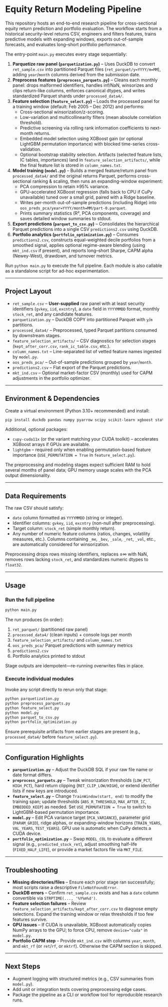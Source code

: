 # Equity Return Modeling Pipeline

This repository hosts an end-to-end research pipeline for cross-sectional equity return prediction and portfolio evaluation. The workflow starts from a historical security-level returns CSV, engineers and filters features, trains predictive models with expanding windows, exports out-of-sample forecasts, and evaluates long–short portfolio performance.

The entry-point `main.py` executes every stage sequentially:

1. **Parquetize raw panel (`parquetization.py`)** – Uses DuckDB to convert `ret_sample.csv` into partitioned Parquet files (`ret_parquet/y=YYYY/m=MM`), adding `year`/`month` columns derived from the submission date.
2. **Preprocess features (`preprocess_parquets.py`)** – Cleans each monthly panel: drops malformed identifiers, handles inf/NaN, winsorizes and clips return-like columns, enforces canonical dtypes, and writes standardized Parquet shards under `processed_data4/`.
3. **Feature selection (`feature_select.py`)** – Loads the processed panel for a training window (default: Feb 2005 – Dec 2012) and performs:
   - Cross-sectional winsorization/z-scoring.
   - Low-variation and multicollinearity filters (mean absolute correlation threshold).
   - Predictive screening via rolling rank information coefficients to next-month returns.
   - Embedded model selection using XGBoost gain (or optional LightGBM permutation importance) with blocked time-series cross-validation.
   - Optional bootstrap stability selection.
   Artifacts (selected feature lists, IC tables, importances) land in `feature_selection_artifacts/`, while the final feature list is stored in `column_names.txt`.
4. **Model training (`model.py`)** – Builds a merged feature/return panel from `processed_data4/` and the original returns Parquet, performs cross-sectional ranking & scaling, then runs an expanding-window experiment:
   - PCA compression to retain ≥95% variance.
   - GPU-accelerated XGBoost regression (falls back to CPU if CuPy unavailable) tuned over a small grid, paired with a Ridge baseline.
   - Writes per-month out-of-sample predictions (including Ridge) into `oos_preds_pca/year=YYYY/month=MM/part-0.parquet`.
   - Prints summary statistics (R², PCA components, coverage) and saves detailed window summaries to stdout.
5. **Export predictions (`parquet_to_csv.py`)** – Consolidates the hierarchical Parquet predictions into a single CSV `predictions2.csv` using DuckDB.
6. **Portfolio analytics (`portfolio_optimization.py`)** – Consumes `predictions2.csv`, constructs equal-weighted decile portfolios from a smoothed signal, applies optional regime-aware blending (using `mkt_ind.csv` if present), and reports long–short Sharpe, CAPM alpha (Newey-West), drawdown, and turnover metrics.

Run `python main.py` to execute the full pipeline. Each module is also callable as a standalone script for ad-hoc experimentation.

---

## Project Layout

- `ret_sample.csv` – **User-supplied** raw panel with at least security identifiers (`gvkey`, `iid`, `excntry`), a `date` field in `YYYYMMDD` format, monthly `stock_ret`, and any candidate features.
- `parquetization.py` – DuckDB COPY into partitioned Parquet with `y`/`m` partitions.
- `processed_data4/` – Preprocessed, typed Parquet partitions consumed by downstream stages.
- `feature_selection_artifacts/` – CSV diagnostics for selection stages (`kept_after_corr.csv`, `rank_ic_table.csv`, etc.).
- `column_names.txt` – Line-separated list of vetted feature names ingested by `model.py`.
- `oos_preds_pca/` – Out-of-sample predictions grouped by `year`/`month`.
- `predictions2.csv` – Flat export of the Parquet predictions.
- `mkt_ind.csv` – Optional market-factor CSV (monthly) used for CAPM adjustments in the portfolio optimizer.

---

## Environment & Dependencies

Create a virtual environment (Python 3.10+ recommended) and install:

```bash
pip install duckdb pandas numpy pyarrow scipy scikit-learn xgboost statsmodels
```

Additional, optional packages:

- `cupy-cuda11x` (or the variant matching your CUDA toolkit) – accelerates XGBoost arrays if GPUs are available.
- `lightgbm` – required only when enabling permutation-based feature importance (`USE_PERMUTATION = True` in `feature_select.py`).

The preprocessing and modeling stages expect sufficient RAM to hold several months of panel data; GPU memory usage scales with the PCA output dimensionality.

---

## Data Requirements

The raw CSV should satisfy:

- `date` column formatted as `YYYYMMDD` (string or integer).
- Identifier columns: `gvkey`, `iid`, `excntry` (non-null after preprocessing).
- Target column: `stock_ret` (simple monthly return).
- Any number of numeric feature columns (ratios, changes, volatility measures, etc.). Columns containing `_me`, `_bev`, `_sale`, `_ret`, `_vol`, etc., are automatically considered for winsorization.

Preprocessing drops rows missing identifiers, replaces ±∞ with NaN, removes rows lacking `stock_ret`, and standardizes numeric dtypes to `float32`.

---

## Usage

### Run the full pipeline

```bash
python main.py
```

The run produces (in order):

1. `ret_parquet/` (partitioned raw panel)
2. `processed_data4/` (clean inputs) + console logs per month
3. `feature_selection_artifacts/` and `column_names.txt`
4. `oos_preds_pca/` Parquet predictions with summary metrics
5. `predictions2.csv`
6. Portfolio analytics printed to stdout

Stage outputs are idempotent—re-running overwrites files in place.

### Execute individual modules

Invoke any script directly to rerun only that stage:

```bash
python parquetization.py
python preprocess_parquets.py
python feature_select.py
python model.py
python parquet_to_csv.py
python portfolio_optimization.py
```

Ensure prerequisite artifacts from earlier stages are present (e.g., `processed_data4/` before `feature_select.py`).

---

## Configuration Highlights

- **`parquetization.py`** – Adjust the DuckDB SQL if your raw file name or date format differs.
- **`preprocess_parquets.py`** – Tweak winsorization thresholds (`LOW_PCT`, `HIGH_PCT`), hard return clipping (`RET_CLIP_LOW/HIGH`), or extend identifier lists if new keys are introduced.
- **`feature_select.py`** – Change `TrainWindow(start, end)` to modify the training span; update thresholds (`ABS_R_THRESHOLD`, `MAX_AFTER_IC`, `EMBEDDED_KEEP`) as needed. Set `USE_PERMUTATION = True` to switch to LightGBM-based permutation importance.
- **`model.py`** – Edit PCA variance target (`PCA_VARIANCE`), parameter grid (`PARAM_GRID`), ridge alphas, or expanding-window horizons (`TRAIN_YEARS`, `VAL_YEARS`, `TEST_YEARS`). GPU use is automatic when CuPy detects a CUDA device.
- **`portfolio_optimization.py`** – Swap `MODEL_COL` to evaluate a different signal (e.g., `predicted_stock_ret`), adjust smoothing half-life (`FIXED_HALF_LIFE`), or provide a market factors file via `MKT_FILE`.

---

## Troubleshooting

- **Missing directories/files** – Ensure each prior stage ran successfully; most scripts raise a descriptive `FileNotFoundError`.
- **DuckDB errors** – Confirm `ret_sample.csv` exists and has a `date` column convertible via `STRPTIME(..., '%Y%m%d')`.
- **Feature selection failures** – Review `feature_selection_artifacts/kept_after_corr.csv` to diagnose empty selections. Expand the training window or relax thresholds if too few features survive.
- **GPU issues** – If CUDA is unavailable, XGBoost automatically copies NumPy arrays to the GPU; to force CPU, remove `device="cuda"` in `model.py`.
- **Portfolio CAPM step** – Provide `mkt_ind.csv` with columns `year`, `month`, and `mkt_rf` (or `ret`/`rf`, or `mktrf`). Otherwise the CAPM section is skipped.

---

## Next Steps

- Augment logging with structured metrics (e.g., CSV summaries from `model.py`).
- Add unit or integration tests covering preprocessing edge cases.
- Package the pipeline as a CLI or workflow tool for reproducible research runs.
